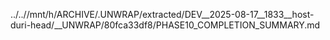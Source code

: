 ../..//mnt/h/ARCHIVE/.UNWRAP/extracted/DEV__2025-08-17__1833__host-duri-head/__UNWRAP/80fca33df8/PHASE10_COMPLETION_SUMMARY.md